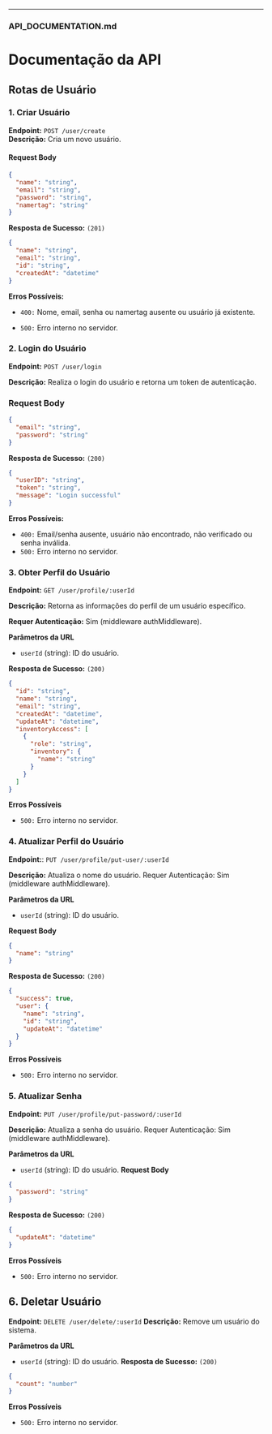 
---

### **API_DOCUMENTATION.md**

# **Documentação da API**

## **Rotas de Usuário**

### **1. Criar Usuário**
**Endpoint:** `POST /user/create`  
**Descrição:** Cria um novo usuário.  

#### **Request Body**  
```json
{
  "name": "string",
  "email": "string",
  "password": "string",
  "namertag": "string"
}

```
**Resposta de Sucesso:** `(201)`

```json
{
  "name": "string",
  "email": "string",
  "id": "string",
  "createdAt": "datetime"
}

```

**Erros Possíveis:**

- `400:` Nome, email, senha ou namertag ausente ou usuário já existente.

- `500:` Erro interno no servidor.

### **2. Login do Usuário**
**Endpoint:** `POST /user/login`

**Descrição:** Realiza o login do usuário e retorna um token de autenticação.

### **Request Body**
```json
{
  "email": "string",
  "password": "string"
}
```

**Resposta de Sucesso:** `(200)`

```json
{
  "userID": "string",
  "token": "string",
  "message": "Login successful"
}
```

**Erros Possíveis:**
- `400:` Email/senha ausente, usuário não encontrado, não verificado ou senha inválida.
- `500:` Erro interno no servidor.

### **3. Obter Perfil do Usuário**

**Endpoint:** `GET /user/profile/:userId`

**Descrição:** Retorna as informações do perfil de um usuário específico.

**Requer Autenticação:** Sim (middleware authMiddleware).

**Parâmetros da URL**
- `userId` (string): ID do usuário.

**Resposta de Sucesso:** `(200)`
```json
{
  "id": "string",
  "name": "string",
  "email": "string",
  "createdAt": "datetime",
  "updateAt": "datetime",
  "inventoryAccess": [
    {
      "role": "string",
      "inventory": {
        "name": "string"
      }
    }
  ]
}
```
**Erros Possíveis**

- `500:` Erro interno no servidor.

### **4. Atualizar Perfil do Usuário**
**Endpoint:**: `PUT /user/profile/put-user/:userId`

**Descrição:** Atualiza o nome do usuário.
Requer Autenticação: Sim (middleware authMiddleware).

**Parâmetros da URL**
- `userId` (string): ID do usuário.

**Request Body**

```json
{
  "name": "string"
}
```
**Resposta de Sucesso:** `(200)`
```json
{
  "success": true,
  "user": {
    "name": "string",
    "id": "string",
    "updateAt": "datetime"
  }
}
```
**Erros Possíveis**
- `500:` Erro interno no servidor.

### **5. Atualizar Senha**
**Endpoint:** `PUT /user/profile/put-password/:userId`

**Descrição:** Atualiza a senha do usuário.
Requer Autenticação: Sim (middleware authMiddleware).

**Parâmetros da URL**
- `userId` (string): ID do usuário.
**Request Body**
```json
{
  "password": "string"
}
```
**Resposta de Sucesso:** `(200)`
```json
{
  "updateAt": "datetime"
}
```
**Erros Possíveis**
- `500:` Erro interno no servidor.

## **6. Deletar Usuário**
**Endpoint:** `DELETE /user/delete/:userId`
**Descrição:** Remove um usuário do sistema.

**Parâmetros da URL**
- `userId` (string): ID do usuário.
**Resposta de Sucesso:** `(200)`
```json
{
  "count": "number"
}

```
**Erros Possíveis**
- `500:` Erro interno no servidor.
